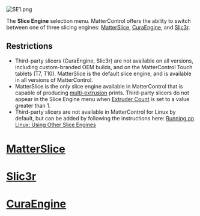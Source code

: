 ![SE1.png](http://wiki.mattercontrol.com/images/9/99/SE1.png "SE1.png")

The **Slice Engine** selection menu.
 MatterControl offers the ability to switch between one of three
slicing engines: [MatterSlice](matterslice.md),
[CuraEngine](curaengine.md), and [Slic3r](slic3r.md).

## Restrictions

  - Third-party slicers (CuraEngine, Slic3r) are not available on all
    versions, including custom-branded OEM builds, and on the
    MatterControl Touch tablets (T7, T10). MatterSlice is the default
    slice engine, and is available in all versions of MatterControl.
  - MatterSlice is the only slice engine available in MatterControl that
    is capable of producing
    [multi-extrusion](multi-extrusion.md) prints. Third-party
    slicers do not appear in the Slice Engine menu when [Extruder
    Count](settings/printer/features/hardware/extruder-count)
    is set to a value greater than 1.
  - Third-party slicers are not available in MatterControl for Linux by
    default, but can be added by following the instructions here:
    [Running on Linux: Using Other Slice
    Engines](development/running-on-linux.md#Using_Other_Slice_Engines)

# [MatterSlice](matterslice.md)

# [Slic3r](slic3r.md)

# [CuraEngine](curaengine.md)
